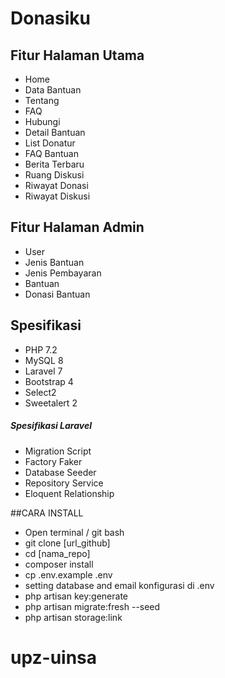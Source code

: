 # Donasiku

## Fitur Halaman Utama
- Home
- Data Bantuan
- Tentang
- FAQ
- Hubungi
- Detail Bantuan
- List Donatur
- FAQ Bantuan
- Berita Terbaru
- Ruang Diskusi
- Riwayat Donasi
- Riwayat Diskusi

## Fitur Halaman Admin
- User
- Jenis Bantuan
- Jenis Pembayaran
- Bantuan
- Donasi Bantuan
 
## Spesifikasi
- PHP 7.2
- MySQL 8
- Laravel 7
- Bootstrap 4
- Select2
- Sweetalert 2
 
##### Spesifikasi Laravel
- Migration Script
- Factory Faker
- Database Seeder
- Repository Service
- Eloquent Relationship

##CARA INSTALL
- Open terminal / git bash
- git clone [url_github]
- cd [nama_repo]
- composer install
- cp .env.example .env
- setting database and email konfigurasi di .env
- php artisan key:generate
- php artisan migrate:fresh --seed
- php artisan storage:link

# upz-uinsa

